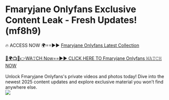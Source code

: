 # Fmaryjane Onlyfans Exclusive Content Leak - Fresh Updates! (mf8h9)

🔥 ACCESS NOW 🌍==►► <a href="https://tinyurl.com/kvy9nzfs" rel="nofollow">Fmaryjane Onlyfans Latest Collection</a>
<br><br>
[🔴🌍📺📱👉WA𝚃CH Now==►► CLICK HERE TO Fmaryjane Onlyfans 𝚆𝙰𝚃𝙲𝙷 NOW](https://tinyurl.com/kvy9nzfs)
<br><br>
Unlock Fmaryjane Onlyfans's private videos and photos today! Dive into the newest 2025 content updates and explore exclusive material you won’t find anywhere else.
<br>
<a href="https://tinyurl.com/kvy9nzfs" rel="nofollow" data-target="animated-image.originalLink"><img src="https://camo.githubusercontent.com/8a4f000d20f83aca3bf7ec5f350d767afa0574a8a352519fd8cfa583a6f93a33/68747470733a2f2f692e696d6775722e636f6d2f644a486b345a712e676966" data-canonical-src="https://i.imgur.com/dJHk4Zq.gif" style="max-width: 100%; display: inline-block;" data-target="animated-image.originalImage"></a>
<br>
